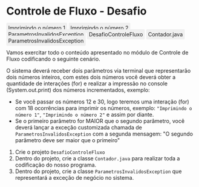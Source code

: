 # Controle de Fluxo - Desafio

<span style="background-color: #f0f0f0; padding: 5px; border-radius: 3px;">Imprimindo o número 1</span>
<span style="background-color: #f0f0f0; padding: 5px; border-radius: 3px;">Imprimindo o número 2</span>
<span style="background-color: #f0f0f0; padding: 5px; border-radius: 3px;">ParametrosInvalidosException</span>
<span style="background-color: #f0f0f0; padding: 5px; border-radius: 3px;">DesafioControleFluxo</span>
<span style="background-color: #f0f0f0; padding: 5px; border-radius: 3px;">Contador.java</span>
<span style="background-color: #f0f0f0; padding: 5px; border-radius: 3px;">ParametrosInvalidosException</span>

Vamos exercitar todo o conteúdo apresentado no módulo de Controle de Fluxo codificando o seguinte cenário.

O sistema deverá receber dois parâmetros via terminal que representarão dois números inteiros, com estes dois números você deverá obter a quantidade de interações (for) e realizar a impressão no console (System.out.print) dos números incrementados, exemplo:

  * Se você passar os números 12 e 30, logo teremos uma interação (for) com 18 ocorrências para imprimir os números, exemplo: `"Imprimindo o número 1"`, `"Imprimindo o número 2"` e assim por diante.
  * Se o primeiro parâmetro for MAIOR que o segundo parâmetro, você deverá lançar a exceção customizada chamada de `ParametrosInvalidosException` com a segunda mensagem: "O segundo parâmetro deve ser maior que o primeiro"

1. Crie o projeto `DesafioControleFluxo`
2. Dentro do projeto, crie a classe `Contador.java` para realizar toda a codificação do nosso programa.
3. Dentro do projeto, crie a classe `ParametrosInvalidosException` que representará a exceção de negócio no sistema.
   

